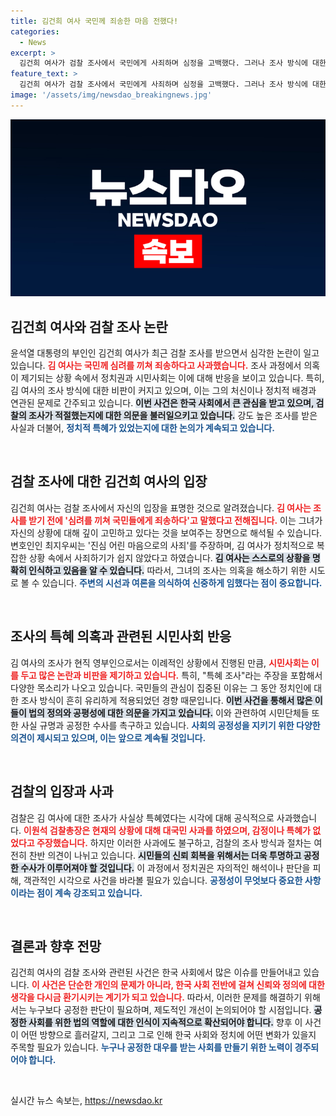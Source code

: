 ```yaml
---
title: 김건희 여사 국민께 죄송한 마음 전했다!
categories:
  - News
excerpt: >
  김건희 여사가 검찰 조사에서 국민에게 사죄하며 심정을 고백했다. 그러나 조사 방식에 대한 특혜 논란은 계속되고, 검찰총장마저 검찰의 원칙이 지켜지지 않았음을 인정했다. 이 사태의 배경과 진실은 무엇일까? 클릭하고 더 알아보세요!
feature_text: >
  김건희 여사가 검찰 조사에서 국민에게 사죄하며 심정을 고백했다. 그러나 조사 방식에 대한 특혜 논란은 계속되고, 검찰총장마저 검찰의 원칙이 지켜지지 않았음을 인정했다. 이 사태의 배경과 진실은 무엇일까? 클릭하고 더 알아보세요!
image: '/assets/img/newsdao_breakingnews.jpg'
---
```


<p><img src="/assets/img/newsdao_breakingnews.jpg" alt="firstkoreanews 속보" /></p>

<h2 data-ke-size="size26">김건희 여사와 검찰 조사 논란</h2>

<p data-ke-size="size16">윤석열 대통령의 부인인 김건희 여사가 최근 검찰 조사를 받으면서 심각한 논란이 일고 있습니다. <b><span style="color: #ee2323;">김 여사는 국민께 심려를 끼쳐 죄송하다고 사과했습니다.</span></b> 조사 과정에서 의혹이 제기되는 상황 속에서 정치권과 시민사회는 이에 대해 반응을 보이고 있습니다. 특히, 김 여사의 조사 방식에 대한 비판이 커지고 있으며, 이는 그의 처신이나 정치적 배경과 연관된 문제로 간주되고 있습니다. <b><span style="background-color: #21538527;">이번 사건은 한국 사회에서 큰 관심을 받고 있으며, 검찰의 조사가 적절했는지에 대한 의문을 불러일으키고 있습니다.</span></b> 강도 높은 조사를 받은 사실과 더불어, <b><span style="color: #1a5490;">정치적 특혜가 있었는지에 대한 논의가 계속되고 있습니다.</span></b></p>

<p data-ke-size="size16">&nbsp;</p>

<h2 data-ke-size="size26">검찰 조사에 대한 김건희 여사의 입장</h2>

<p data-ke-size="size16">김건희 여사는 검찰 조사에서 자신의 입장을 표명한 것으로 알려졌습니다. <b><span style="color: #ee2323;">김 여사는 조사를 받기 전에 '심려를 끼쳐 국민들에게 죄송하다'고 말했다고 전해집니다.</span></b> 이는 그녀가 자신의 상황에 대해 깊이 고민하고 있다는 것을 보여주는 장면으로 해석될 수 있습니다. 변호인인 최지우씨는 '진심 어린 마음으로의 사죄'를 주장하며, 김 여사가 정치적으로 복잡한 상황 속에서 사죄하기가 쉽지 않았다고 하였습니다. <b><span style="background-color: #21538527;">김 여사는 스스로의 상황을 명확히 인식하고 있음을 알 수 있습니다.</span></b> 따라서, 그녀의 조사는 의혹을 해소하기 위한 시도로 볼 수 있습니다. <b><span style="color: #1a5490;">주변의 시선과 여론을 의식하여 신중하게 임했다는 점이 중요합니다.</span></b></p>

<p data-ke-size="size16">&nbsp;</p>

<h2 data-ke-size="size26">조사의 특혜 의혹과 관련된 시민사회 반응</h2>

<p data-ke-size="size16">김 여사의 조사가 현직 영부인으로서는 이례적인 상황에서 진행된 만큼, <b><span style="color: #ee2323;">시민사회는 이를 두고 많은 논란과 비판을 제기하고 있습니다.</span></b> 특히, "특혜 조사"라는 주장을 포함해서 다양한 목소리가 나오고 있습니다. 국민들의 관심이 집중된 이유는 그 동안 정치인에 대한 조사 방식이 흔히 유리하게 적용되었던 경향 때문입니다. <b><span style="background-color: #21538527;">이번 사건을 통해서 많은 이들이 법의 정의와 공평성에 대한 의문을 가지고 있습니다.</span></b> 이와 관련하여 시민단체들 또한 사실 규명과 공정한 수사를 촉구하고 있습니다. <b><span style="color: #1a5490;">사회의 공정성을 지키기 위한 다양한 의견이 제시되고 있으며, 이는 앞으로 계속될 것입니다.</span></b></p>

<p data-ke-size="size16">&nbsp;</p>

<h2 data-ke-size="size26">검찰의 입장과 사과</h2>

<p data-ke-size="size16">검찰은 김 여사에 대한 조사가 사실상 특혜였다는 시각에 대해 공식적으로 사과했습니다. <b><span style="color: #ee2323;">이원석 검찰총장은 현재의 상황에 대해 대국민 사과를 하였으며, 감정이나 특혜가 없었다고 주장했습니다.</span></b> 하지만 이러한 사과에도 불구하고, 검찰의 조사 방식과 절차는 여전히 찬반 의견이 나뉘고 있습니다. <b><span style="background-color: #21538527;">시민들의 신뢰 회복을 위해서는 더욱 투명하고 공정한 수사가 이루어져야 할 것입니다.</span></b> 이 과정에서 정치권은 자의적인 해석이나 판단을 피해, 객관적인 시각으로 사건을 바라볼 필요가 있습니다. <b><span style="color: #1a5490;">공정성이 무엇보다 중요한 사항이라는 점이 계속 강조되고 있습니다.</span></b></p>

<p data-ke-size="size16">&nbsp;</p>

<h2 data-ke-size="size26">결론과 향후 전망</h2>

<p data-ke-size="size16">김건희 여사의 검찰 조사와 관련된 사건은 한국 사회에서 많은 이슈를 만들어내고 있습니다. <b><span style="color: #ee2323;">이 사건은 단순한 개인의 문제가 아니라, 한국 사회 전반에 걸쳐 신뢰와 정의에 대한 생각을 다시금 환기시키는 계기가 되고 있습니다.</span></b> 따라서, 이러한 문제를 해결하기 위해서는 누구보다 공정한 판단이 필요하며, 제도적인 개선이 논의되어야 할 시점입니다. <b><span style="background-color: #21538527;">공정한 사회를 위한 법의 역할에 대한 인식이 지속적으로 확산되어야 합니다.</span></b> 향후 이 사건이 어떤 방향으로 흘러갈지, 그리고 그로 인해 한국 사회와 정치에 어떤 변화가 있을지 주목할 필요가 있습니다. <b><span style="color: #1a5490;">누구나 공정한 대우를 받는 사회를 만들기 위한 노력이 경주되어야 합니다.</span></b></p>

<p data-ke-size="size16">&nbsp;</p>
실시간 뉴스 속보는, <a href="https://newsdao.kr" rel="dofollow">https://newsdao.kr</a>


